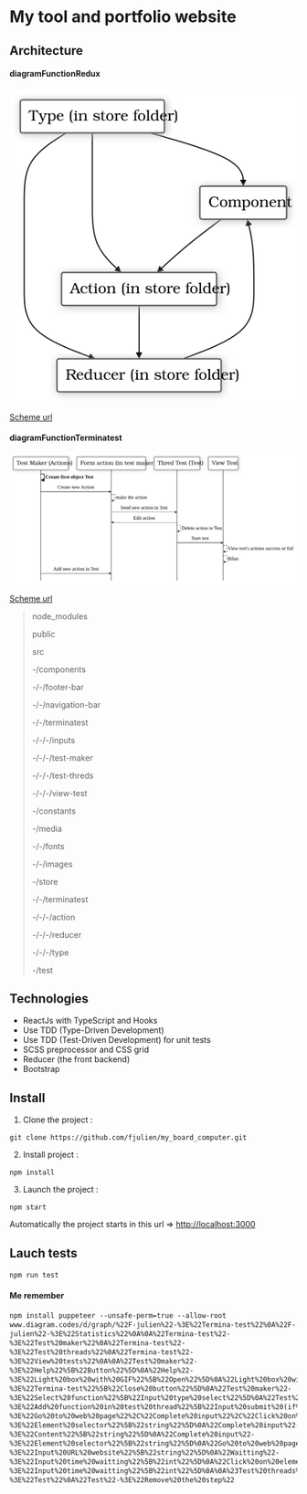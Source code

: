 # My tool and portfolio website

## Architecture

#### diagramFunctionRedux
<img src="https://github.com/fjulien/my_board_computer/blob/master/image-read-me/diagramFunctionRedux.svg?sanitize=true">

[Scheme url](http://www.diagram.codes/d/graph/alias%20r%3D%22Reducer%20(in%20store%20folder)%22%0Aalias%20a%3D%22Action%20(in%20store%20folder)%22%0Aalias%20co%3D%22Component%22%0Aalias%20t%3D%22Type%20(in%20store%20folder)%22%0A%0At-%3Eco%0At-%3Ea%0At-%3Er%0A%0Aco-%3Ea%0Aa-%3Er%0Ar-%3Eco)


#### diagramFunctionTerminatest
<img src="https://github.com/fjulien/my_board_computer/blob/master/image-read-me/diagramFunctionTerminatest.svg?sanitize=true">

[Scheme url](www.diagram.codes/d/sequence/alias%20mt%3D%22Test%20Maker%20(Actions)%22%0Aalias%20tt%3D%22Thred%20Test%20(Test)%22%0Aalias%20vt%3D%22View%20Test%22%0Aalias%20f%3D%22Form%20action%20(in%20test%20maker)%22%0A%0Amt%3D%3Emt%3A%20%22Create%20first%20object%20Test%22%20%0Amt-%3Ef%3A%20%22Create%20new%20Action%22%0Af--%3Ef%3A%20%22make%20the%20action%22%0Af-%3Ett%3A%20%22Send%20new%20action%20in%20Test%22%20%0Att-%3Ef%3A%20%22Edit%20action%22%0Att--%3Ett%3A%20%22Delete%20action%20in%20Test%22%0Att-%3Evt%3A%20%22Start%20test%22%0Avt--%3Evt%3A%20%22View%20test's%20actions%20success%20or%20fail%22%0Avt--%3Evt%3A%20%22Bilan%22%0Amt-%3Ef%3A%20%22Add%20new%20action%20in%20Test%22%20%0A%0A%23%3D%3E%0A%23--%3E%0A%0A)

>node_modules
>
>public
>
>src
>
>-/components
>
>-/-/footer-bar
>
>-/-/navigation-bar
>
>-/-/terminatest
>
>-/-/-/inputs
>
>-/-/-/test-maker
>
>-/-/-/test-threds
>
>-/-/-/view-test
>
>-/constants
>
>-/media
>
>-/-/fonts
>
>-/-/images
>
>-/store
>
>-/-/terminatest
>
>-/-/-/action
>
>-/-/-/reducer
>
>-/-/-/type
>
>-/test

## Technologies

- ReactJs with TypeScript and Hooks
- Use TDD (Type-Driven Development)
- Use TDD (Test-Driven Development) for unit tests
- SCSS preprocessor and CSS grid
- Reducer (the front backend)
- Bootstrap 

## Install

1. Clone the project :
``` Shell
git clone https://github.com/fjulien/my_board_computer.git
```
2. Install project :
``` Shell
npm install
```
3. Launch the project :
``` Shell
npm start
```
Automatically the project starts in this url => [http://localhost:3000](http://localhost:3000)

## Lauch tests

``` Shell
npm run test
```

#### Me remember
```
npm install puppeteer --unsafe-perm=true --allow-root
www.diagram.codes/d/graph/%22F-julien%22-%3E%22Termina-test%22%0A%22F-julien%22-%3E%22Statistics%22%0A%0A%22Termina-test%22-%3E%22Test%20maker%22%0A%22Termina-test%22-%3E%22Test%20threads%22%0A%22Termina-test%22-%3E%22View%20tests%22%0A%0A%22Test%20maker%22-%3E%22Help%22%5B%22Button%22%5D%0A%22Help%22-%3E%22Light%20box%20with%20GIF%22%5B%22Open%22%5D%0A%22Light%20box%20with%20GIF%22-%3E%22Termina-test%22%5B%22Close%20button%22%5D%0A%22Test%20maker%22-%3E%22Select%20function%22%5B%22Input%20type%20select%22%5D%0A%22Test%20maker%22-%3E%22Add%20function%20in%20test%20thread%22%5B%22Input%20submit%20(if%20test%20init)%22%5D%0A%22Select%20function%22-%3E%22Go%20to%20web%20page%22%2C%22Complete%20input%22%2C%22Click%20on%20element%22%2C%22Waitting%22%2C%22Screen%20shot%22%0A%0A%23Test%20maker%0A%22Click%20on%20element%22-%3E%22Element%20selector%22%5B%22string%22%5D%0A%22Complete%20input%22-%3E%22Content%22%5B%22string%22%5D%0A%22Complete%20input%22-%3E%22Element%20selector%22%5B%22string%22%5D%0A%22Go%20to%20web%20page%22-%3E%22Input%20URL%20website%22%5B%22string%22%5D%0A%22Waitting%22-%3E%22Input%20time%20waitting%22%5B%22int%22%5D%0A%22Click%20on%20element%22-%3E%22Input%20time%20waitting%22%5B%22int%22%5D%0A%0A%23Test%20threads%0A%22Test%20threads%22-%3E%22Test%22%0A%22Test%22-%3E%22Remove%20the%20step%22
```
